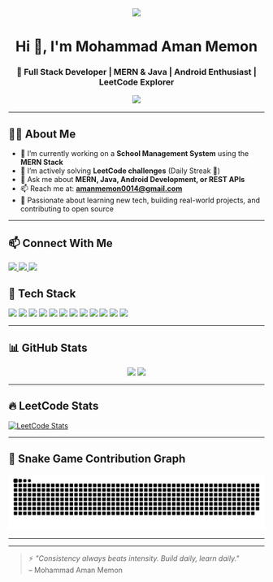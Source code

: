 <div align="center">
  <img height="150" src="https://media.giphy.com/media/M9gbBd9nbDrOTu1Mqx/giphy.gif" />
</div>

<h1 align="center">Hi 👋, I'm Mohammad Aman Memon</h1>
<h3 align="center">🚀 Full Stack Developer | MERN & Java | Android Enthusiast | LeetCode Explorer</h3>

<div align="center">
  <img src="https://profile-counter.glitch.me/Memon-Mohammad-Aman/count.svg?" />
</div>

---


## 🧑‍💻 About Me

- 🔭 I’m currently working on a **School Management System** using the **MERN Stack**  
- 🌱 I’m actively solving **LeetCode challenges** (Daily Streak 💯)  
- 💬 Ask me about **MERN, Java, Android Development, or REST APIs**  
- 📫 Reach me at: **amanmemon0014@gmail.com**  
- 🎯 Passionate about learning new tech, building real-world projects, and contributing to open source

---
## 📫 Connect With Me

<div align="left">
  <a href="mailto:amanmemon0014@gmail.com">
    <img src="https://img.shields.io/badge/Gmail-D14836?style=for-the-badge&logo=gmail&logoColor=white" />
  </a>
  <a href="https://www.linkedin.com/in/memon-mohammad-aman" target="_blank">
    <img src="https://img.shields.io/badge/LinkedIn-blue?style=for-the-badge&logo=linkedin&logoColor=white" />
  </a>
  <a href="https://leetcode.com/Memon-Mohammad-Aman/" target="_blank">
    <img src="https://img.shields.io/badge/LeetCode-FFA116?style=for-the-badge&logo=LeetCode&logoColor=black" />
  </a>
</div>

## 🚀 Tech Stack

<div align="left">
  <img src="https://cdn.jsdelivr.net/gh/devicons/devicon/icons/javascript/javascript-original.svg" height="40" />
  <img src="https://cdn.jsdelivr.net/gh/devicons/devicon/icons/react/react-original.svg" height="40" />
  <img src="https://cdn.jsdelivr.net/gh/devicons/devicon/icons/nodejs/nodejs-original.svg" height="40" />
  <img src="https://cdn.jsdelivr.net/gh/devicons/devicon/icons/express/express-original.svg" height="40" />
  <img src="https://cdn.jsdelivr.net/gh/devicons/devicon/icons/mongodb/mongodb-original.svg" height="40" />
  <img src="https://cdn.jsdelivr.net/gh/devicons/devicon/icons/java/java-original.svg" height="40" />
  <img src="https://cdn.jsdelivr.net/gh/devicons/devicon/icons/androidstudio/androidstudio-original.svg" height="40" />
  <img src="https://cdn.jsdelivr.net/gh/devicons/devicon/icons/html5/html5-original.svg" height="40" />
  <img src="https://cdn.jsdelivr.net/gh/devicons/devicon/icons/css3/css3-original.svg" height="40" />
  <img src="https://cdn.jsdelivr.net/gh/devicons/devicon/icons/tailwindcss/tailwindcss-original-wordmark.svg" height="40" />
  <img src="https://cdn.jsdelivr.net/gh/devicons/devicon/icons/python/python-original.svg" height="40" />
  <img src="https://cdn.jsdelivr.net/gh/devicons/devicon/icons/c/c-original.svg" height="40" />
</div>

---

## 📊 GitHub Stats

<div align="center">
  <img src="https://github-readme-stats.vercel.app/api?username=Memon-Mohammad-Aman&show_icons=true&theme=tokyonight&hide_border=true" height="150" />
  <img src="https://github-readme-stats.vercel.app/api/top-langs/?username=Memon-Mohammad-Aman&layout=compact&theme=tokyonight&hide_border=true" height="150" />
</div>

---

## 🔥 LeetCode Stats

[![LeetCode Stats](https://leetcard.jacoblin.cool/Memon-Mohammad-Aman?theme=dark&font=Baloo&ext=contest)](https://leetcode.com/Memon-Mohammad-Aman)

---

## 🐍 Snake Game Contribution Graph

![snake gif](https://github.com/Memon-Mohammad-Aman/Memon-Mohammad-Aman/blob/output/github-snake-dark.svg)

---



---

> ⚡ *"Consistency always beats intensity. Build daily, learn daily."*  
> – Mohammad Aman Memon

